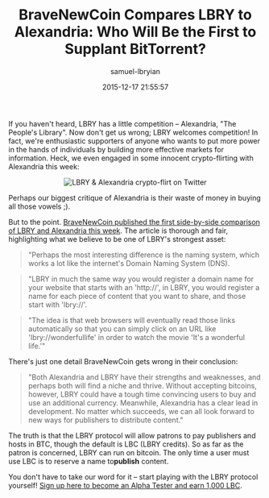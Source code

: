 ﻿---
author: samuel-lbryian
title: 'BraveNewCoin Compares LBRY to Alexandria: Who Will Be the First to Supplant BitTorrent?'
date: '2015-12-17 21:55:57'
---

If you haven't heard, LBRY has a little competition – Alexandria, "The People's Library". Now don't get us wrong; LBRY welcomes competition! In fact, we're enthusiastic supporters of anyone who wants to put more power in the hands of individuals by building more effective markets for information. Heck, we even engaged in some innocent crypto-flirting with Alexandria this week:

<p style="text-align: center;"><img src="http://i.imgur.com/KFfWju3.png" alt="LBRY & Alexandria crypto-flirt on Twitter"></p>

Perhaps our biggest critique of Alexandria is their waste of money in buying all those vowels ;).

But to the point. [BraveNewCoin published the first side-by-side comparison of LBRY and Alexandria this week](http://bravenewcoin.com/news/alexandria-vs-lbry-which-will-be-the-file-sharing-application-of-the-next-generation/). The article is thorough and fair, highlighting what we believe to be one of LBRY's strongest asset:

>"Perhaps the most interesting difference is the naming system, which works a lot like the internet's Domain Naming System (DNS).

>"LBRY in much the same way you would register a domain name for your website that starts with an 'http://', in LBRY, you would register a name for each piece of content that you want to share, and those start with 'lbry://'.

>"The idea is that web browsers will eventually read those links automatically so that you can simply click on an URL like 'lbry://wonderfullife'  in order to watch the movie 'It's a wonderful life.'"

There's just one detail BraveNewCoin gets wrong in their conclusion:

> "Both Alexandria and LBRY have their strengths and weaknesses, and perhaps both will find a niche and thrive. Without accepting bitcoins, however, LBRY could have a tough time convincing users to buy and use an additional currency. Meanwhile, Alexandria has a clear lead in development. No matter which succeeds, we can all look forward to new ways for publishers to distribute content."

The truth is that the LBRY protocol will allow patrons to pay publishers and hosts in BTC, though the default is LBC (LBRY credits). So as far as the patron is concerned, LBRY can run on bitcoin. The only time a user must use LBC is to reserve a name to ​**publish**​ content.

You don't have to take our word for it – start playing with the LBRY protocol yourself! [Sign up here to become an Alpha Tester and earn 1,000 LBC](https://lbry.io/get).





